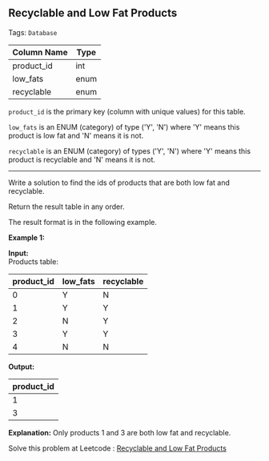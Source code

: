 ## Recyclable and Low Fat Products  

Tags: `Database`

| Column Name | Type    |
|-------------|---------|
| product_id  | int     |
| low_fats    | enum    |
| recyclable  | enum    |

`product_id` is the primary key (column with unique values) for this table.  

`low_fats` is an ENUM (category) of type ('Y', 'N') where 'Y' means this product is low fat and 'N' means it is not.  

`recyclable` is an ENUM (category) of types ('Y', 'N') where 'Y' means this product is recyclable and 'N' means it is not.

---

Write a solution to find the ids of products that are both low fat and recyclable.

Return the result table in any order.

The result format is in the following example.

**Example 1:**

**Input:**  
Products table:  

| product_id  | low_fats | recyclable |
|-------------|----------|------------|
| 0           | Y        | N          |
| 1           | Y        | Y          |
| 2           | N        | Y          |
| 3           | Y        | Y          |
| 4           | N        | N          |

**Output:**  

| product_id  |
|-------------|
| 1           |
| 3           |

**Explanation:** Only products 1 and 3 are both low fat and recyclable.

Solve this problem at Leetcode : [Recyclable and Low Fat Products](https://leetcode.com/problems/recyclable-and-low-fat-products/description/?envType=study-plan-v2&envId=top-sql-50)
